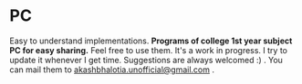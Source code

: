 # PC
Easy to understand implementations. **Programs of college 1st year subject PC for easy sharing.**  Feel free to use them.  It's a work in progress. I try to update it whenever I get time. Suggestions are always welcomed :) . You can mail them to akashbhalotia.unofficial@gmail.com .

